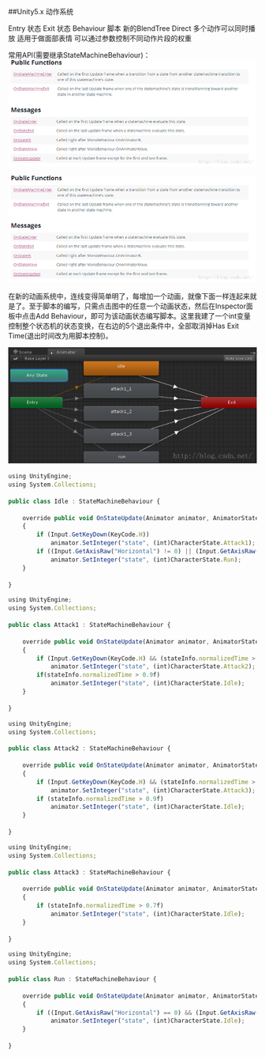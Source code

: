 ##Unity5.x 动作系统

Entry 状态
Exit 状态
Behaviour 脚本
新的BlendTree
    Direct
        多个动作可以同时播放
            适用于做面部表情
        可以通过参数控制不同动作片段的权重
        

常用API(需要继承StateMachineBehaviour)：
![](/assets/newAnimator02.png)

![](/assets/newAnimator03.png)
        
在新的动画系统中，连线变得简单明了，每增加一个动画，就像下面一样连起来就是了。至于脚本的编写，只需点击图中的任意一个动画状态，然后在Inspector面板中点击Add Behaviour，即可为该动画状态编写脚本。这里我建了一个int变量控制整个状态机的状态变换，在右边的5个退出条件中，全部取消掉Has Exit Time(退出时间改为用脚本控制)。

![](/assets/newAnimator01.png)

```javascript
using UnityEngine;  
using System.Collections;  
  
public class Idle : StateMachineBehaviour {  
  
    override public void OnStateUpdate(Animator animator, AnimatorStateInfo stateInfo, int layerIndex)  
    {  
        if (Input.GetKeyDown(KeyCode.H))  
            animator.SetInteger("state", (int)CharacterState.Attack1);  
        if ((Input.GetAxisRaw("Horizontal") != 0) || (Input.GetAxisRaw("Vertical") != 0))  
            animator.SetInteger("state", (int)CharacterState.Run);  
    }  
  
}  
```

```javascript
using UnityEngine;  
using System.Collections;  
  
public class Attack1 : StateMachineBehaviour {  
  
    override public void OnStateUpdate(Animator animator, AnimatorStateInfo stateInfo, int layerIndex)  
    {  
        if (Input.GetKeyDown(KeyCode.H) && (stateInfo.normalizedTime > 0.5f))  
            animator.SetInteger("state", (int)CharacterState.Attack2);  
        if(stateInfo.normalizedTime > 0.9f)  
            animator.SetInteger("state", (int)CharacterState.Idle);  
    }  
  
}  
```

```javascript
using UnityEngine;  
using System.Collections;  
  
public class Attack2 : StateMachineBehaviour {  
  
    override public void OnStateUpdate(Animator animator, AnimatorStateInfo stateInfo, int layerIndex)  
    {  
        if (Input.GetKeyDown(KeyCode.H) && (stateInfo.normalizedTime > 0.5f))  
            animator.SetInteger("state", (int)CharacterState.Attack3);  
        if (stateInfo.normalizedTime > 0.9f)  
            animator.SetInteger("state", (int)CharacterState.Idle);  
    }  
  
}  
```

```javascript
using UnityEngine;  
using System.Collections;  
  
public class Attack3 : StateMachineBehaviour {  
  
    override public void OnStateUpdate(Animator animator, AnimatorStateInfo stateInfo, int layerIndex)  
    {  
        if (stateInfo.normalizedTime > 0.7f)  
            animator.SetInteger("state", (int)CharacterState.Idle);  
    }  
  
}  
```

```javascript
using UnityEngine;  
using System.Collections;  
  
public class Run : StateMachineBehaviour {  
  
    override public void OnStateUpdate(Animator animator, AnimatorStateInfo stateInfo, int layerIndex)  
    {  
        if ((Input.GetAxisRaw("Horizontal") == 0) && (Input.GetAxisRaw("Vertical") == 0))  
            animator.SetInteger("state", (int)CharacterState.Idle);  
    }  
  
}  
```





